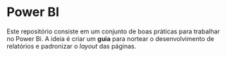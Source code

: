 # Power BI

Este repositório consiste em um conjunto de boas práticas para trabalhar no Power Bi. A ideia é criar um **guia** para nortear o desenvolvimento de relatórios e padronizar o *layout*  das páginas.